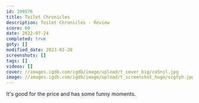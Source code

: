 ```yaml
---
id: 199576
title: Toilet Chronicles
description: Toilet Chronicles - Review
score: 60
date: 2022-07-24
completed: true
goty: []
modified_date: 2023-02-28
screenshots: []
tags: []
videos: []
cover: //images.igdb.com/igdb/image/upload/t_cover_big/co5njl.jpg
image: //images.igdb.com/igdb/image/upload/t_screenshot_huge/scgtyh.jpg
---
```

It's good for the price and has some funny moments.